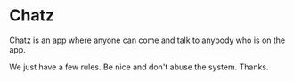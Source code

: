 <h1>Chatz</h1>

<p>Chatz is an app where anyone can come and talk to anybody who is on the app. </p>
<p>We just have a few rules. Be nice and don't abuse the system. Thanks. </p>